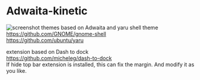 # Adwaita-kinetic
![screenshot](https://github.com/orbitcorrecton/Adwaita-kinetic/blob/add-license-1/media/Screenshot.png?raw=true)
themes based on Adwaita and yaru shell theme  
https://github.com/GNOME/gnome-shell  
https://github.com/ubuntu/yaru 
  
extension based on Dash to dock   
https://github.com/micheleg/dash-to-dock  
If hide top bar extension is installed, this can fix the margin. 
And modify it as you like.
